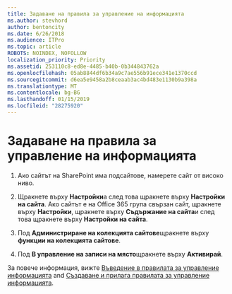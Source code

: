 ```yaml
---
title: Задаване на правила за управление на информацията
ms.author: stevhord
author: bentoncity
ms.date: 6/26/2018
ms.audience: ITPro
ms.topic: article
ROBOTS: NOINDEX, NOFOLLOW
localization_priority: Priority
ms.assetid: 253110c8-ed8e-4485-b40b-0b344843762a
ms.openlocfilehash: 05ab8844df6b34a9c7ae556b91ece341e1370ccd
ms.sourcegitcommit: d6ea5e9458a2b8ceaab3ac4bd483e1130b9a398a
ms.translationtype: MT
ms.contentlocale: bg-BG
ms.lasthandoff: 01/15/2019
ms.locfileid: "28275920"
---
```

# <a name="set-up-information-management-policies"></a>Задаване на правила за управление на информацията

1. Ако сайтът на SharePoint има подсайтове, намерете сайт от високо ниво.
    
2. Щракнете върху **Настройки**а след това щракнете върху **Настройки на сайта**. Ако сайтът е на Office 365 група свързан сайт, щракнете върху **Настройки**, щракнете върху **Съдържание на сайта**и след това щракнете върху **Настройки на сайта**.
    
3. Под **Администриране на колекцията сайтове**щракнете върху **функции на колекцията сайтове**.
    
4. Под **В управление на записи на място**щракнете върху **Активирай**.
    
За повече информация, вижте [Въведение в правилата за управление информацията](https://go.microsoft.com/fwlink/?linkid=404239) and [Създаване и прилага правилата за управление информацията](https://go.microsoft.com/fwlink/?linkid=2003916).
  

